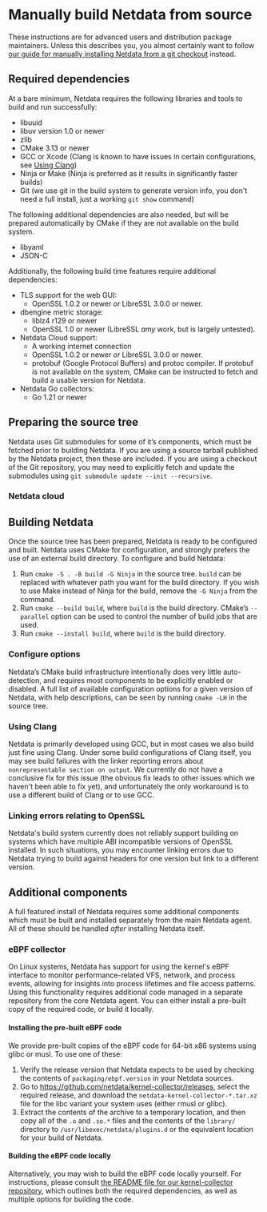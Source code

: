 <!--
title: "Manually build Netdata from source"
description: "Package maintainers and power users may be interested in manually building Netdata from source without using any of our installation scripts."
custom_edit_url: "https://github.com/netdata/netdata/edit/master/packaging/installer/methods/source.md"
sidebar_label: "Manually build Netdata from source"
learn_status: "Published"
learn_rel_path: "Installation/Package maintainers"
sidebar_position: 100
-->

# Manually build Netdata from source

These instructions are for advanced users and distribution package
maintainers. Unless this describes you, you almost certainly want
to follow [our guide for manually installing Netdata from a git
checkout](https://github.com/netdata/netdata/blob/master/packaging/installer/methods/manual.md) instead.

## Required dependencies

At a bare minimum, Netdata requires the following libraries and tools
to build and run successfully:

-   libuuid
-   libuv version 1.0 or newer
-   zlib
-   CMake 3.13 or newer
-   GCC or Xcode (Clang is known to have issues in certain configurations, see [Using Clang](#using-clang))
-   Ninja or Make (Ninja is preferred as it results in significantly faster builds)
-   Git (we use git in the build system to generate version info, you don't need a full install, just a working `git show` command)

The following additional dependencies are also needed, but will be prepared automatically by CMake if they are not available on the build system.

-   libyaml
-   JSON-C

Additionally, the following build time features require additional dependencies:

-   TLS support for the web GUI:
    -   OpenSSL 1.0.2 or newer _or_ LibreSSL 3.0.0 or newer.
-   dbengine metric storage:
    -   liblz4 r129 or newer
    -   OpenSSL 1.0 or newer (LibreSSL _amy_ work, but is largely untested).
-   Netdata Cloud support:
    -   A working internet connection
    -   OpenSSL 1.0.2 or newer _or_ LibreSSL 3.0.0 or newer.
    -   protobuf (Google Protocol Buffers) and protoc compiler. If protobuf is not available on the system,
        CMake can be instructed to fetch and build a usable version for Netdata.
-   Netdata Go collectors:
    -   Go 1.21 or newer

## Preparing the source tree

Netdata uses Git submodules for some of it’s components, which must be fetched prior to building Netdata. If you
are using a source tarball published by the Netdata project, then these are included. If you are using a checkout
of the Git repository, you may need to explicitly fetch and update the submodules using `git submodule update
--init --recursive`.

### Netdata cloud

## Building Netdata

Once the source tree has been prepared, Netdata is ready to be configured
and built. Netdata uses CMake for configuration, and strongly prefers
the use of an external build directory. To configure and build Netdata:

1. Run `cmake -S . -B build -G Ninja` in the source tree. `build` can be replaced with whatever path you want for the build directory. If you wish to use Make instead of Ninja for the build, remove the `-G Ninja` from the command.
2. Run `cmake --build build`, where `build` is the build directory. CMake’s `--parallel` option can be used to control the number of build jobs that are used.
3. Run `cmake --install build`, where `build` is the build directory.

### Configure options

Netdata’s CMake build infrastructure intentionally does very little auto-detection, and requires most components
to be explicitly enabled or disabled. A full list of available configuration options for a given version of Netdata,
with help descriptions, can be seen by running `cmake -LH` in the source tree.

### Using Clang

Netdata is primarily developed using GCC, but in most cases we also
build just fine using Clang. Under some build configurations of Clang
itself, you may see build failures with the linker reporting errors
about `nonrepresentable section on output`. We currently do not have a
conclusive fix for this issue (the obvious fix leads to other issues which
we haven't been able to fix yet), and unfortunately the only workaround
is to use a different build of Clang or to use GCC.

### Linking errors relating to OpenSSL

Netdata's build system currently does not reliably support building
on systems which have multiple ABI incompatible versions of OpenSSL
installed. In such situations, you may encounter linking errors due to
Netdata trying to build against headers for one version but link to a
different version.

## Additional components

A full featured install of Netdata requires some additional components
which must be built and installed separately from the main Netdata
agent. All of these should be handled _after_ installing Netdata itself.

### eBPF collector

On Linux systems, Netdata has support for using the kernel's eBPF
interface to monitor performance-related VFS, network, and process events,
allowing for insights into process lifetimes and file access
patterns. Using this functionality requires additional code managed in
a separate repository from the core Netdata agent. You can either install
a pre-built copy of the required code, or build it locally.

#### Installing the pre-built eBPF code

We provide pre-built copies of the eBPF code for 64-bit x86 systems
using glibc or musl. To use one of these:

1.  Verify the release version that Netdata expects to be used by checking
    the contents of `packaging/ebpf.version` in your Netdata sources.
2.  Go to https://github.com/netdata/kernel-collector/releases, select the
    required release, and download the `netdata-kernel-collector-*.tar.xz`
    file for the libc variant your system uses (either rmusl or glibc).
3.  Extract the contents of the archive to a temporary location, and then
    copy all of the `.o` and `.so.*` files and the contents of the `library/`
    directory to `/usr/libexec/netdata/plugins.d` or the equivalent location
    for your build of Netdata.

#### Building the eBPF code locally

Alternatively, you may wish to build the eBPF code locally yourself. For
instructions, please consult [the README file for our kernel-collector
repository](https://github.com/netdata/kernel-collector/#readme),
which outlines both the required dependencies, as well as multiple
options for building the code.


